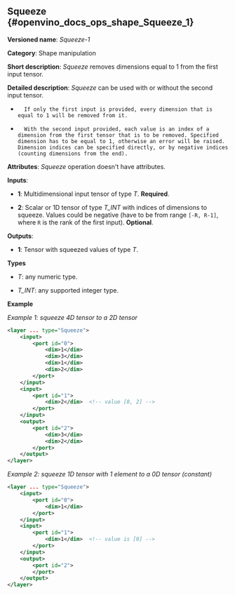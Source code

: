 ## Squeeze<a name="Squeeze"></a> {#openvino_docs_ops_shape_Squeeze_1}

**Versioned name**: *Squeeze-1*

**Category**: Shape manipulation

**Short description**: *Squeeze* removes dimensions equal to 1 from the first input tensor.

**Detailed description**: *Squeeze* can be used with or without the second input tensor.
*       If only the first input is provided, every dimension that is equal to 1 will be removed from it.
*       With the second input provided, each value is an index of a dimension from the first tensor that is to be removed. Specified dimension has to be equal to 1, otherwise an error will be raised. Dimension indices can be specified directly, or by negative indices (counting dimensions from the end).

**Attributes**: *Squeeze* operation doesn't have attributes.

**Inputs**:

*   **1**: Multidimensional input tensor of type *T*. **Required**.

*   **2**: Scalar or 1D tensor of type *T_INT* with indices of dimensions to squeeze. Values could be negative (have to be from range `[-R, R-1]`, where `R` is the rank of the first input). **Optional**.

**Outputs**:

*   **1**: Tensor with squeezed values of type *T*.

**Types**

* *T*: any numeric type.

* *T_INT*: any supported integer type.

**Example**

*Example 1: squeeze 4D tensor to a 2D tensor*
```xml
<layer ... type="Squeeze">
    <input>
        <port id="0">
            <dim>1</dim>
            <dim>3</dim>
            <dim>1</dim>
            <dim>2</dim>
        </port>
    </input>
    <input>
        <port id="1">
            <dim>2</dim>  <!-- value [0, 2] -->
        </port>
    </input>
    <output>
        <port id="2">
            <dim>3</dim>
            <dim>2</dim>
        </port>
    </output>
</layer>
```

*Example 2: squeeze 1D tensor with 1 element to a 0D tensor (constant)* 
```xml
<layer ... type="Squeeze">
    <input>
        <port id="0">
            <dim>1</dim>
        </port>
    </input>
    <input>
        <port id="1">
            <dim>1</dim>  <!-- value is [0] -->
        </port>
    </input>
    <output>
        <port id="2">
        </port>
    </output>
</layer>
```
